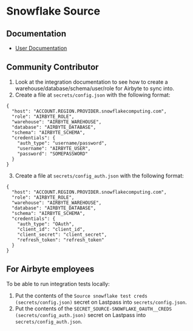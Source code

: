 # Snowflake Source

## Documentation
* [User Documentation](https://docs.airbyte.com/integrations/sources/snowflake)

## Community Contributor
1. Look at the integration documentation to see how to create a warehouse/database/schema/user/role for Airbyte to sync into.
1. Create a file at `secrets/config.json` with the following format:
```
{
  "host": "ACCOUNT.REGION.PROVIDER.snowflakecomputing.com",
  "role": "AIRBYTE_ROLE",
  "warehouse": "AIRBYTE_WAREHOUSE",
  "database": "AIRBYTE_DATABASE",
  "schema": "AIRBYTE_SCHEMA",
  "credentials": {
    "auth_type": "username/password",
    "username": "AIRBYTE_USER",
    "password": "SOMEPASSWORD"
  }
}
```
3. Create a file at `secrets/config_auth.json` with the following format:
```
{
  "host": "ACCOUNT.REGION.PROVIDER.snowflakecomputing.com",
  "role": "AIRBYTE_ROLE",
  "warehouse": "AIRBYTE_WAREHOUSE",
  "database": "AIRBYTE_DATABASE",
  "schema": "AIRBYTE_SCHEMA",
  "credentials": {
    "auth_type": "OAuth",
    "client_id": "client_id",
    "client_secret": "client_secret",
    "refresh_token": "refresh_token"
  }
}
```
## For Airbyte employees
To be able to run integration tests locally:
1. Put the contents of the `Source snowflake test creds (secrets/config.json)` secret on Lastpass into `secrets/config.json`.
1. Put the contents of the `SECRET_SOURCE-SNOWFLAKE_OAUTH__CREDS (secrets/config_auth.json)` secret on Lastpass into `secrets/config_auth.json`.
